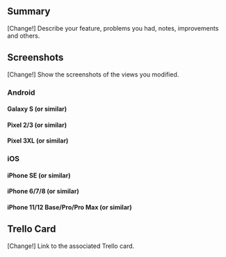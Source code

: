## Summary

[Change!] Describe your feature, problems you had, notes, improvements and others.

## Screenshots

[Change!] Show the screenshots of the views you modified.

### Android

#### Galaxy S (or similar)

#### Pixel 2/3 (or similar)

#### Pixel 3XL (or similar)

### iOS

#### iPhone SE (or similar)

#### iPhone 6/7/8 (or similar)

#### iPhone 11/12 Base/Pro/Pro Max (or similar)

## Trello Card

[Change!] Link to the associated Trello card.
